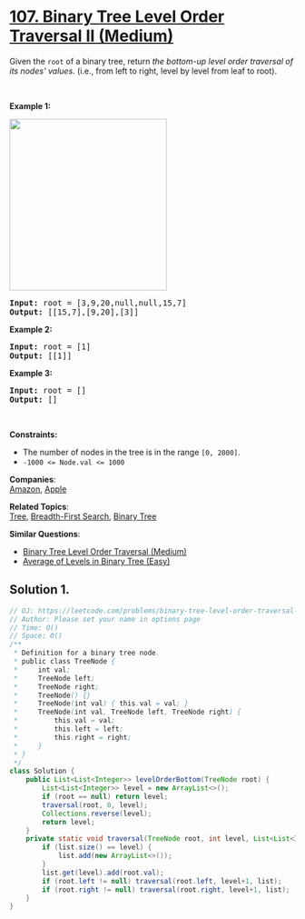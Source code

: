 # [107. Binary Tree Level Order Traversal II (Medium)](https://leetcode.com/problems/binary-tree-level-order-traversal-ii/)

<p>Given the <code>root</code> of a binary tree, return <em>the bottom-up level order traversal of its nodes' values</em>. (i.e., from left to right, level by level from leaf to root).</p>

<p>&nbsp;</p>
<p><strong>Example 1:</strong></p>
<img alt="" src="https://assets.leetcode.com/uploads/2021/02/19/tree1.jpg" style="width: 277px; height: 302px;">
<pre><strong>Input:</strong> root = [3,9,20,null,null,15,7]
<strong>Output:</strong> [[15,7],[9,20],[3]]
</pre>

<p><strong>Example 2:</strong></p>

<pre><strong>Input:</strong> root = [1]
<strong>Output:</strong> [[1]]
</pre>

<p><strong>Example 3:</strong></p>

<pre><strong>Input:</strong> root = []
<strong>Output:</strong> []
</pre>

<p>&nbsp;</p>
<p><strong>Constraints:</strong></p>

<ul>
	<li>The number of nodes in the tree is in the range <code>[0, 2000]</code>.</li>
	<li><code>-1000 &lt;= Node.val &lt;= 1000</code></li>
</ul>

**Companies**:  
[Amazon](https://leetcode.com/company/amazon), [Apple](https://leetcode.com/company/apple)

**Related Topics**:  
[Tree](https://leetcode.com/tag/tree/), [Breadth-First Search](https://leetcode.com/tag/breadth-first-search/), [Binary Tree](https://leetcode.com/tag/binary-tree/)

**Similar Questions**:

- [Binary Tree Level Order Traversal (Medium)](https://leetcode.com/problems/binary-tree-level-order-traversal/)
- [Average of Levels in Binary Tree (Easy)](https://leetcode.com/problems/average-of-levels-in-binary-tree/)

## Solution 1.

```Java
// OJ: https://leetcode.com/problems/binary-tree-level-order-traversal-ii/
// Author: Please set your name in options page
// Time: O()
// Space: O()
/**
 * Definition for a binary tree node.
 * public class TreeNode {
 *     int val;
 *     TreeNode left;
 *     TreeNode right;
 *     TreeNode() {}
 *     TreeNode(int val) { this.val = val; }
 *     TreeNode(int val, TreeNode left, TreeNode right) {
 *         this.val = val;
 *         this.left = left;
 *         this.right = right;
 *     }
 * }
 */
class Solution {
    public List<List<Integer>> levelOrderBottom(TreeNode root) {
        List<List<Integer>> level = new ArrayList<>();
        if (root == null) return level;
        traversal(root, 0, level);
        Collections.reverse(level);
        return level;
    }
    private static void traversal(TreeNode root, int level, List<List<Integer>> list) {
        if (list.size() == level) {
            list.add(new ArrayList<>());
        }
        list.get(level).add(root.val);
        if (root.left != null) traversal(root.left, level+1, list);
        if (root.right != null) traversal(root.right, level+1, list);
    }
}


```
